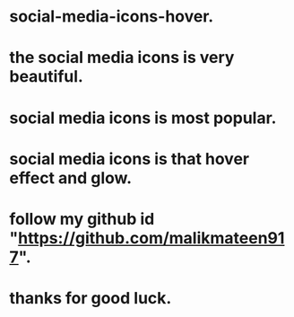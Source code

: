 # social-media-icons-hover.
# the social media icons is very beautiful.
# social media icons is most popular.
# social media icons is that hover effect and glow.
# follow my github id "https://github.com/malikmateen917".
# thanks for good luck.
